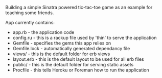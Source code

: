 
Building a simple Sinatra powered tic-tac-toe game as an example for teaching some friends.

App currently contains:

* app.rb - the application code
* config.ru - this is a rackup file used by 'thin' to serve the application
* Gemfile - specifies the gems this app relies on
* Gemfile.lock - automatically generated dependancy file
* views/ - this is the default folder for erb views
* layout.erb - this is the default layout to be used for all erb files
* public/ - this is the default folder for serving static assets
* Procfile - this tells Heroku or Foreman how to run the application

